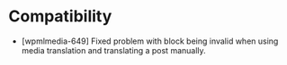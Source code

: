 # Compatibility
* [wpmlmedia-649] Fixed problem with block being invalid when using media translation and translating a post manually.